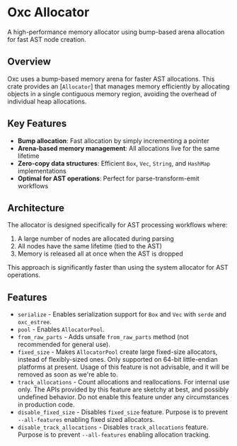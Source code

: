 # Oxc Allocator

A high-performance memory allocator using bump-based arena allocation for fast AST node creation.

## Overview

Oxc uses a bump-based memory arena for faster AST allocations. This crate provides an [`Allocator`] that manages memory efficiently by allocating objects in a single contiguous memory region, avoiding the overhead of individual heap allocations.

## Key Features

- **Bump allocation**: Fast allocation by simply incrementing a pointer
- **Arena-based memory management**: All allocations live for the same lifetime
- **Zero-copy data structures**: Efficient `Box`, `Vec`, `String`, and `HashMap` implementations
- **Optimal for AST operations**: Perfect for parse-transform-emit workflows

## Architecture

The allocator is designed specifically for AST processing workflows where:

1. A large number of nodes are allocated during parsing
2. All nodes have the same lifetime (tied to the AST)
3. Memory is released all at once when the AST is dropped

This approach is significantly faster than using the system allocator for AST operations.

## Features

- `serialize` - Enables serialization support for `Box` and `Vec` with `serde` and `oxc_estree`.
- `pool` - Enables `AllocatorPool`.
- `from_raw_parts` - Adds unsafe `from_raw_parts` method (not recommended for general use).
- `fixed_size` - Makes `AllocatorPool` create large fixed-size allocators, instead of flexibly-sized ones.
  Only supported on 64-bit little-endian platforms at present.
  Usage of this feature is not advisable, and it will be removed as soon as we're able to.
- `track_allocations` - Count allocations and reallocations.
  For internal use only. The APIs provided by this feature are sketchy at best, and possibly
  undefined behavior. Do not enable this feature under any circumstances in production code.
- `disable_fixed_size` - Disables `fixed_size` feature.
  Purpose is to prevent `--all-features` enabling fixed sized allocators.
- `disable_track_allocations` - Disables `track_allocations` feature.
  Purpose is to prevent `--all-features` enabling allocation tracking.
